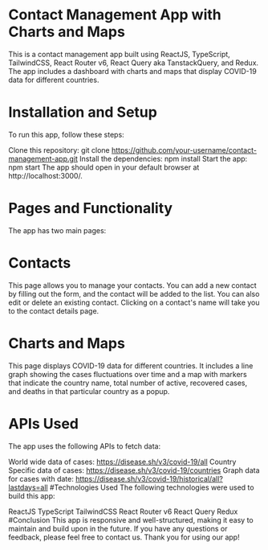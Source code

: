 # Contact Management App with Charts and Maps
This is a contact management app built using ReactJS, TypeScript, TailwindCSS, React Router v6, React Query aka TanstackQuery, and Redux. The app includes a dashboard with charts and maps that display COVID-19 data for different countries.

# Installation and Setup
To run this app, follow these steps:

Clone this repository: git clone https://github.com/your-username/contact-management-app.git
Install the dependencies: npm install
Start the app: npm start
The app should open in your default browser at http://localhost:3000/.

# Pages and Functionality
The app has two main pages:

# Contacts
This page allows you to manage your contacts. You can add a new contact by filling out the form, and the contact will be added to the list. You can also edit or delete an existing contact. Clicking on a contact's name will take you to the contact details page.

# Charts and Maps
This page displays COVID-19 data for different countries. It includes a line graph showing the cases fluctuations over time and a map with markers that indicate the country name, total number of active, recovered cases, and deaths in that particular country as a popup.

# APIs Used
The app uses the following APIs to fetch data:

World wide data of cases: https://disease.sh/v3/covid-19/all
Country Specific data of cases: https://disease.sh/v3/covid-19/countries
Graph data for cases with date: https://disease.sh/v3/covid-19/historical/all?lastdays=all
#Technologies Used
The following technologies were used to build this app:

ReactJS
TypeScript
TailwindCSS
React Router v6
React Query
Redux
#Conclusion
This app is responsive and well-structured, making it easy to maintain and build upon in the future. If you have any questions or feedback, please feel free to contact us. Thank you for using our app!

